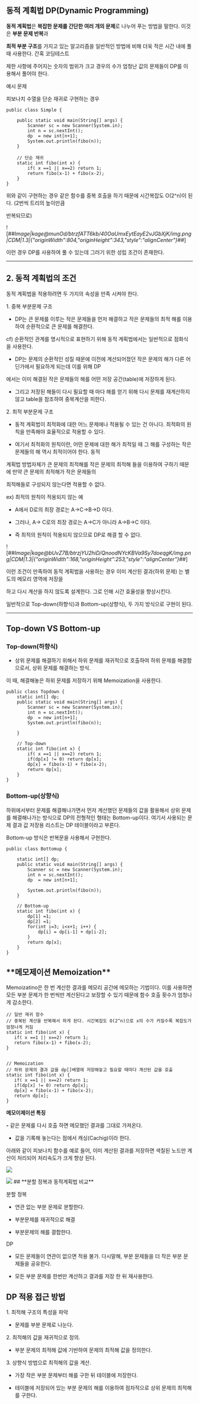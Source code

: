 ## 동적 계획법 DP(Dynamic Programming)

**동적 계획법**은 **복잡한 문제를 간단한 여러 개의 문제**로 나누어 푸는 방법을 말한다. 이것은 **부분 문제 반복**과

**최적 부분 구조**를 가지고 있는 알고리즘을 일반적인 방법에 비해 더욱 적은 시간 내에 풀 때 사용한다. 간혹 코딩테스트

제한 사항에 주어지는 숫자의 범위가 크고 경우의 수가 엄청난 값의 문제들이 DP를 이용해서 풀어야 한다.

예시 문제

피보나치 수열을 단순 재귀로 구현하는 경우

```
public class Simple {

	public static void main(String[] args) {
		Scanner sc = new Scanner(System.in);
		int n = sc.nextInt();
		dp  = new int[n+1];
		System.out.println(fibo(n));
	}

    // 단순 재귀
	static int fibo(int x) {
		if( x ==1 || x==2) return 1;
		return fibo(x-1) + fibo(x-2);
	}
}​
```

위와 같이 구현하는 경우 같은 함수를 중복 호출을 하기 때문에 시간복잡도 O(2^n)이 된다. (2번씩 트리의 높이만큼

반복되므로)

![##_Image|kage@munOd/btrzfATT6kb/40OaUmxEytEayE2vJGbXjK/img.png|CDM|1.3|{"originWidth":804,"originHeight":343,"style":"alignCenter"}_##]

이런 경우 DP를 사용하여 풀 수 있는데 그러기 위한 성립 조건이 존재한다.

---

## 2\. 동적 계획법의 조건

동적 계획법을 적용하려면 두 가지의 속성을 만족 시켜야 한다.

1\. 중복 부분문제 구조

- DP는 큰 문제를 이루는 작은 문제들을 먼저 해결하고 작은 문제들의 최적 해를 이용하여 순환적으로 큰 문제를 해결한다.

cf) 순환적인 관계를 명시적으로 표현하기 위해 동적 계획법에서는 일반적으로 점화식을 사용한다.

- DP는 문제의 순환적인 성질 때문에 이전에 계산되어졌던 작은 문제의 해가 다른 어딘가에서 필요하게 되는데 이를 위해 DP

에서는 이미 해결된 작은 문제들의 해를 어떤 저장 공간(table)에 저장하게 된다.

- 그리고 저장된 해들이 다시 필요할 때 마다 해를 얻기 위해 다시 문제를 재계산하지 않고 table을 참조하여 중복계산을 피한다.

2\. 최적 부분문제 구조

- 동적 계획법이 최적화에 대한 어느 문제에나 적용될 수 있는 건 아니다. 최적화의 원칙을 만족해야 효율적으로 적용할 수 있다.

- 여기서 최적화의 원칙이란, 어떤 문제에 대한 해가 최적일 때 그 해를 구성하는 작은 문제들의 해 역시 최적이어야 한다. 동적

계획법 방법자체가 큰 문제의 최적해를 작은 문제의 최적해 들을 이용하여 구하기 때문에 만약 큰 문제의 최적해가 작은 문제들의

최적해들로 구성되지 않는다면 적용할 수 없다.

ex) 최적의 원칙이 적용되지 않는 예

- A에서 D로의 최장 경로는 A->C->B->D 이다.

- 그러나, A-> C로의 최장 경로는 A->C가 아니라 A->B->C 이다.

- 즉 최적의 원칙이 적용되지 않으므로 DP로 해결 할 수 없다.

![##_Image|kage@bUvZ7B/btrzjYU2hiD/QnoodNYcKBVa9Sy7doeqgK/img.png|CDM|1.3|{"originWidth":168,"originHeight":253,"style":"alignCenter"}_##]

이런 조건이 만족하여 동적 계획법을 사용하는 경우 이미 계산된 결과(하위 문제) 는 별도의 메모리 영역에 저장을

하고 다시 계산을 하지 않도록 설계한다. 그로 인해 시간 효율성을 향상시킨다.

일반적으로 Top-down(하향식)과 Bottom-up(상향식), 두 가지 방식으로 구현이 된다.

---

## Top-down VS Bottom-up

### Top-down(하향식)

- 상위 문제를 해결하기 위해서 하위 문제를 재귀적으로 호출하여 하위 문제를 해결함으로서, 상위 문제를 해결하는 방식.

이 때, 해결해놓은 하위 문제를 저장하기 위해 Memoization을 사용한다.

```
public class Topdown {
	static int[] dp;
	public static void main(String[] args) {
		Scanner sc = new Scanner(System.in);
		int n = sc.nextInt();
		dp  = new int[n+1];
		System.out.println(fibo(n));

	}

    // Top-down
	static int fibo(int x) {
		if( x ==1 || x==2) return 1;
		if(dp[x] != 0) return dp[x];
		dp[x] = fibo(x-1) + fibo(x-2);
		return dp[x];
	}
}
```

### **Bottom-up(상향식)**

하위에서부터 문제를 해결해나가면서 먼저 계산했던 문제들의 값을 활용해서 상위 문제를 해결해나가는 방식으로 DP의 전형적인 형태는 Bottom-up이다. 여기서 사용되는 문제 결과 값 저장용 리스트는 DP 테이블이라고 부른다.

Bottom-up 방식은 반복문을 사용해서 구현한다.

```
public class Bottomup {

	static int[] dp;
	public static void main(String[] args) {
		Scanner sc = new Scanner(System.in);
		int n = sc.nextInt();
		dp  = new int[n+1];

		System.out.println(fibo(n));
	}

    // Bottom-up
	static int fibo(int x) {
		dp[1] =1;
		dp[2] =1;
		for(int i=3; i<x+1; i++) {
			dp[i] = dp[i-1] + dp[i-2];
		}
		return dp[x];
	}
}
```

## \***\*메모제이션** Memoization\*\*

Memoizatino은 한 번 계산한 결과를 메모리 공간에 메모하는 기법이다. 이를 사용하면 모든 부분 문제가 한 번씩만 계산된다고 보장할 수 있기 때문에 함수 호출 횟수가 엄청나게 감소한다.

```
// 일반 재귀 함수
// 중복된 계산을 반복해서 하게 된다. 시간복잡도 O(2^n)으로 x의 수가 커질수록 복잡도가 엄청나게 커짐
static int fibo(int x) {
   if( x ==1 || x==2) return 1;
   return fibo(x-1) + fibo(x-2);
}


// Memoization
// 하위 문제의 결과 값을 dp[]배열에 저장해놓고 필요할 때마다 계산된 값을 호출
static int fibo(int x) {
   if( x ==1 || x==2) return 1;
   if(dp[x] != 0) return dp[x];
   dp[x] = fibo(x-1) + fibo(x-2);
   return dp[x];
}
```

**메모이제이션 특징**

**-** 같은 문제를 다시 호출 하면 메모했던 결과를 그대로 가져온다.

- 값을 기록해 놓는다는 점에서 캐싱(Cachig)이라 한다.

아래와 같이 피보나치 함수를 예로 들어, 이미 계산된 결과를 저장하면 색칠된 노드만 계산이 처리되어 처리속도가 크게 향상 된다.

![](##_Image|kage@Kghg6/btrzg5uC1OC/VX3NQrrAdcOVKNBkziQva1/img.png|CDM|1.3|{"originWidth":876,"originHeight":371,"style":"alignCenter"}_##)

<img src="https://blog.kakaocdn.net/dn/munOd/btrzfATT6kb/40OaUmxEytEayE2vJGbXjK/img.png" srcset="https://img1.daumcdn.net/thumb/R1280x0/?scode=mtistory2&amp;fname=https%3A%2F%2Fblog.kakaocdn.net%2Fdn%2FmunOd%2FbtrzfATT6kb%2F40OaUmxEytEayE2vJGbXjK%2Fimg.png" data-ke-mobilestyle="alignCenter">
## **분할 정복과 동적계획법 비교**

분할 정복

- 연관 없는 부분 문제로 분할한다.

- 부분문제를 재귀적으로 해결

- 부분문제의 해를 결합한다.

DP

- 모든 문제들이 연관이 없으면 적용 불가. 다시말해, 부분 문제들을 더 작은 부분 문제들을 공유한다.

- 모든 부분 문제를 한번만 계산하고 결과를 저장 한 뒤 재사용한다.

## **DP 적용 접근 방법**

1\. 최적해 구조의 특성을 파악

- 문제를 부분 문제로 나눈다.

2\. 최적해의 값을 재귀적으로 정의.

- 부분 문제의 최적해 값에 기반하여 문제의 최적해 값을 정의한다.

3\. 상향식 방법으로 최적해의 값을 계산.

- 가장 작은 부분 문제부터 해를 구한 뒤 테이블에 저장한다.

- 테이블에 저장되어 있는 부분 문제의 해를 이용하여 점차적으로 상위 문제의 최적해를 구한다.
